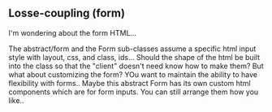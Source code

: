 ## Losse-coupling (form)

I'm wondering about the form HTML...

The abstract/form and the Form sub-classes assume a specific html input style with layout, css, and class, ids...
    Should the shape of the html be built into the class so that the "client" doesn't need know how to make them?
    But what about customizing the form?
        YOu want to maintain the ability to have flexibility with forms..
        Maybe this abstract Form has its own custom html components which are for form inputs.
            You can still arrange them how you like..
